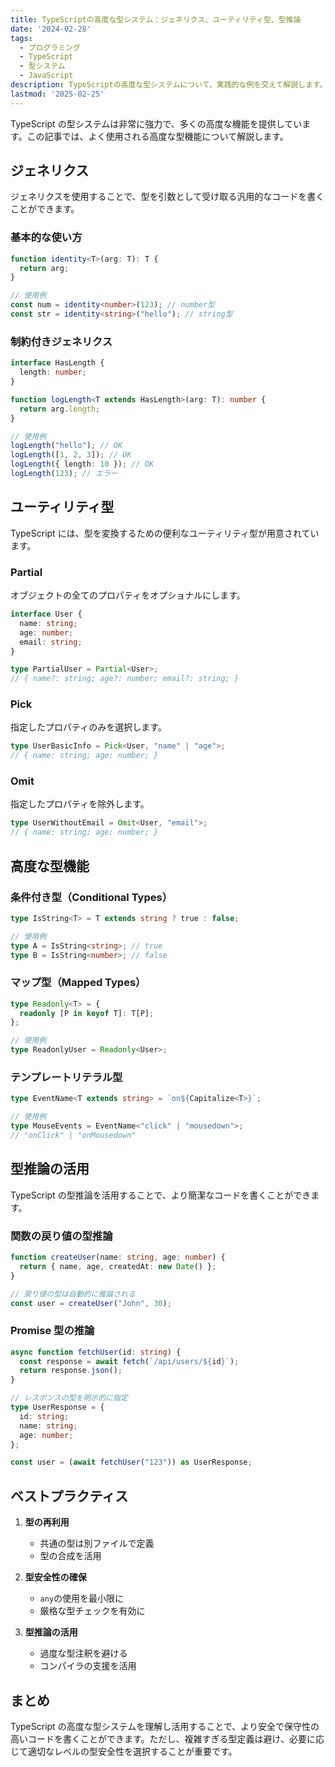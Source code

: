 ```yaml
---
title: TypeScriptの高度な型システム：ジェネリクス、ユーティリティ型、型推論
date: '2024-02-28'
tags:
  - プログラミング
  - TypeScript
  - 型システム
  - JavaScript
description: TypeScriptの高度な型システムについて、実践的な例を交えて解説します。
lastmod: '2025-02-25'
---
```


TypeScript の型システムは非常に強力で、多くの高度な機能を提供しています。この記事では、よく使用される高度な型機能について解説します。

## ジェネリクス

ジェネリクスを使用することで、型を引数として受け取る汎用的なコードを書くことができます。

### 基本的な使い方

```typescript
function identity<T>(arg: T): T {
  return arg;
}

// 使用例
const num = identity<number>(123); // number型
const str = identity<string>("hello"); // string型
```

### 制約付きジェネリクス

```typescript
interface HasLength {
  length: number;
}

function logLength<T extends HasLength>(arg: T): number {
  return arg.length;
}

// 使用例
logLength("hello"); // OK
logLength([1, 2, 3]); // OK
logLength({ length: 10 }); // OK
logLength(123); // エラー
```

## ユーティリティ型

TypeScript には、型を変換するための便利なユーティリティ型が用意されています。

### Partial

オブジェクトの全てのプロパティをオプショナルにします。

```typescript
interface User {
  name: string;
  age: number;
  email: string;
}

type PartialUser = Partial<User>;
// { name?: string; age?: number; email?: string; }
```

### Pick

指定したプロパティのみを選択します。

```typescript
type UserBasicInfo = Pick<User, "name" | "age">;
// { name: string; age: number; }
```

### Omit

指定したプロパティを除外します。

```typescript
type UserWithoutEmail = Omit<User, "email">;
// { name: string; age: number; }
```

## 高度な型機能

### 条件付き型（Conditional Types）

```typescript
type IsString<T> = T extends string ? true : false;

// 使用例
type A = IsString<string>; // true
type B = IsString<number>; // false
```

### マップ型（Mapped Types）

```typescript
type Readonly<T> = {
  readonly [P in keyof T]: T[P];
};

// 使用例
type ReadonlyUser = Readonly<User>;
```

### テンプレートリテラル型

```typescript
type EventName<T extends string> = `on${Capitalize<T>}`;

// 使用例
type MouseEvents = EventName<"click" | "mousedown">;
// "onClick" | "onMousedown"
```

## 型推論の活用

TypeScript の型推論を活用することで、より簡潔なコードを書くことができます。

### 関数の戻り値の型推論

```typescript
function createUser(name: string, age: number) {
  return { name, age, createdAt: new Date() };
}

// 戻り値の型は自動的に推論される
const user = createUser("John", 30);
```

### Promise 型の推論

```typescript
async function fetchUser(id: string) {
  const response = await fetch(`/api/users/${id}`);
  return response.json();
}

// レスポンスの型を明示的に指定
type UserResponse = {
  id: string;
  name: string;
  age: number;
};

const user = (await fetchUser("123")) as UserResponse;
```

## ベストプラクティス

1. **型の再利用**

   - 共通の型は別ファイルで定義
   - 型の合成を活用

2. **型安全性の確保**

   - `any`の使用を最小限に
   - 厳格な型チェックを有効に

3. **型推論の活用**
   - 過度な型注釈を避ける
   - コンパイラの支援を活用

## まとめ

TypeScript の高度な型システムを理解し活用することで、より安全で保守性の高いコードを書くことができます。ただし、複雑すぎる型定義は避け、必要に応じて適切なレベルの型安全性を選択することが重要です。
